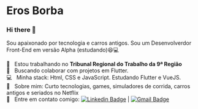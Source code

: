 # Eros Borba

### Hi there 👋

Sou apaixonado por tecnologia e carros antigos.
Sou um Desenvolverdor Front-End em versão Alpha (estudando):laughing::computer:

 :rocket:  &nbsp; Estou trabalhando no **Tribunal Regional do Trabalho da 9ª Região**
 <br/> :purple_heart: &nbsp; Buscando colaborar com projetos em Flutter.
 <br/> :computer: &nbsp; Minha stack: Html, CSS e JavaScript. Estudando Flutter e VueJS.
 <br/> 💬  &nbsp; Sobre mim: Curto tecnologias, games, simuladores de corrida, carros antigos e seriados no Netflix
 <br/> :email: &nbsp; Entre em contato comigo: [![Linkedin Badge](https://img.shields.io/badge/-ErosBorba-blue?style=flat-square&logo=Linkedin&logoColor=white&link=https://www.linkedin.com/in/eros-borba/)](https://www.linkedin.com/in/eros-borba/) 
| 
[![Gmail Badge](https://img.shields.io/badge/-borba.eros@gmail.com-c14438?style=flat-square&logo=Gmail&logoColor=white&link=mailto:borba.eros@gmail.com)](mailto:borba.eros@gmail.com)
